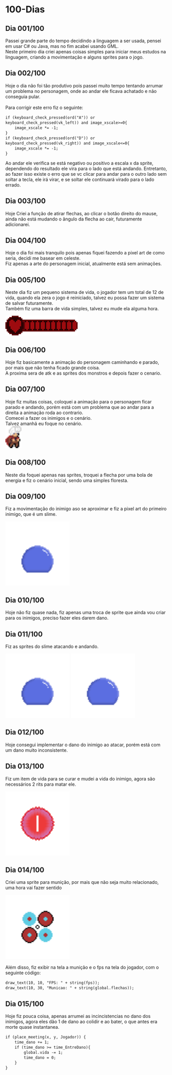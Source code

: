 # 100-Dias

## Dia 001/100

 Passei grande parte do tempo decidindo a linguagem a ser usada, pensei em usar C# ou Java, mas no fim acabei usando GML.
 <br/>
 Neste primeiro dia criei apenas coisas simples para iniciar meus estudos na linguagem, criando a movimentação e alguns sprites para o jogo.

## Dia 002/100

 Hoje o dia não foi tão produtivo pois passei muito tempo tentando arrumar um problema no personagem, onde ao andar ele ficava achatado e não conseguia pular.
 <br/><br/>
 Para corrigir este erro fiz o seguinte:
```GML
if (keyboard_check_pressed(ord("A")) or keyboard_check_pressed(vk_left)) and image_xscale>=0{
	image_xscale *= -1;
}
if (keyboard_check_pressed(ord("D")) or keyboard_check_pressed(vk_right)) and image_xscale<=0{
	image_xscale *= -1;
}
```
 Ao andar ele verifica se está negativo ou positivo a escala x da sprite, dependendo do resultado ele vira para o lado que está andando. Entretanto, ao fazer isso existe o erro que se vc clicar para andar para o outro lado sem soltar a tecla, ele irá virar, e se soltar ele continuará virado para o lado errado.

## Dia 003/100

Hoje Criei a função de atirar flechas, ao clicar o botão direito do mause, ainda não está mudando o ângulo da flecha ao cair, futuramente adicionarei.

## Dia 004/100

Hoje o dia foi mais tranquilo pois apenas fiquei fazendo a pixel art de como seria, decidi me basear em celeste.
<br/>
Fiz apenas a arte do personagem inicial, atualmente está sem animações.

## Dia 005/100

Neste dia fiz um pequeno sistema de vida, o jogador tem um total de 12 de vida, quando ela zera o jogo é reiniciado, talvez eu possa fazer um sistema de salvar futuramente.
<br/>
Também fiz uma barra de vida simples, talvez eu mude ela alguma hora.

<img src="/sprites/SPR_Vida/e94a6cf7-68ba-4570-9056-3d1379f96693.png" alt="Pixel_art_Slime">


## Dia 006/100

Hoje fiz basicamente a animação do personagem caminhando e parado, por mais que não tenha ficado grande coisa.
<br/>
A proxima sera de atk e as sprites dos monstros e depois fazer o cenario.

## Dia 007/100

Hoje fiz muitas coisas, coloquei a animação para o personagem ficar parado e andando, porém está com um problema que ao andar para a direita a animação roda ao contrario.
<br/>
Comecei a fazer os inimigos e o cenário.
<br/>
Talvez amanhã eu foque no cenário.
<br/>
<img src="/sprites/Ocioso/2a764833-a709-4707-8808-4f5b9550a7f1.png" alt="Jogador parado 1 frame" width="50">

## Dia 008/100

Neste dia foquei apenas nas sprites, troquei a flecha por uma bola de energia e fiz o cenário inicial, sendo uma simples floresta.

## Dia 009/100

Fiz a movimentação do inimigo aso se aproximar e fiz a pixel art do primeiro inimigo, que é um slime.

<img src="\Aseprite\Inimigos\Slime\Ocioso\Slime.gif" alt="Pixel_art_Slime" width="200">

## Dia 010/100

Hoje não fiz quase nada, fiz apenas uma troca de sprite que ainda vou criar para os inimigos, preciso fazer eles darem dano.

## Dia 011/100

Fiz as sprites do slime atacando e andando.

<img src="Aseprite/Inimigos/Slime/ATK/SlimeATK.gif" alt="Pixel_art_Slime" width="200"> <img src="Aseprite/Inimigos/Slime/Andando/SlimeMove.gif" alt="Pixel_art_Slime" width="200">

## Dia 012/100

Hoje consegui implementar o dano do inimigo ao atacar, porém está com um dano muito inconsistente.

## Dia 013/100

Fiz um item de vida para se curar e mudei a vida do inimigo, agora são necessários 2 rits para matar ele.

<img src="Aseprite/Pegaveis/Vida/x1/Vida1.gif" width="200">

## Dia 014/100

Criei uma sprite para munição, por mais que não seja muito relacionado, uma hora vai fazer sentido

<img src="Aseprite/Pegaveis/Municao/MunicaoGeral.gif" alt="Pixel_art_Slime" width="200">

Além disso, fiz exibir na tela a munição e o fps na tela do jogador, com o seguinte código:

```GML
draw_text(10, 10, "FPS: " + string(fps));
draw_text(10, 30, "Municao: " + string(global.flechas));

```

## Dia 015/100

Hoje fiz pouca coisa, apenas arrumei as incincistencias no dano dos inimigos, agora eles dão 1 de dano ao colidir e ao bater, o que antes era morte quase instantanea.

```GML
if (place_meeting(x, y, Jogador)) {
	time_dano += 1;
	if (time_dano >= time_EntreDano){
		global.vida -= 1;
		time_dano = 0;
	}
}
```
